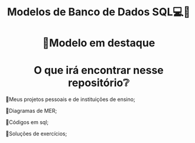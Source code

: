 <h1 align="center">Modelos de Banco de Dados SQL💻🐬<h1>

<h1 align="center">📌Modelo em destaque</h1>

<h1 align="center">O que irá encontrar nesse repositório❔</h1>

🌊Meus projetos pessoais e de instituições de ensino;

🌊Diagramas de MER;

🌊Códigos em sql;

🌊Soluções de exercícios;
